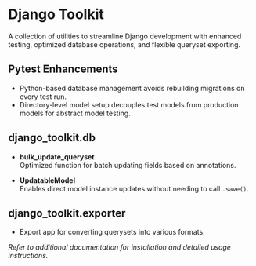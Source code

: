 # Django Toolkit

A collection of utilities to streamline Django development with enhanced testing, optimized database operations, and flexible queryset exporting.

## Pytest Enhancements

- Python-based database management avoids rebuilding migrations on every test run.
- Directory-level model setup decouples test models from production models for abstract model testing.

## django_toolkit.db

- **bulk_update_queryset**  
  Optimized function for batch updating fields based on annotations.

- **UpdatableModel**  
  Enables direct model instance updates without needing to call `.save()`.

## django_toolkit.exporter

- Export app for converting querysets into various formats.

*Refer to additional documentation for installation and detailed usage instructions.*
